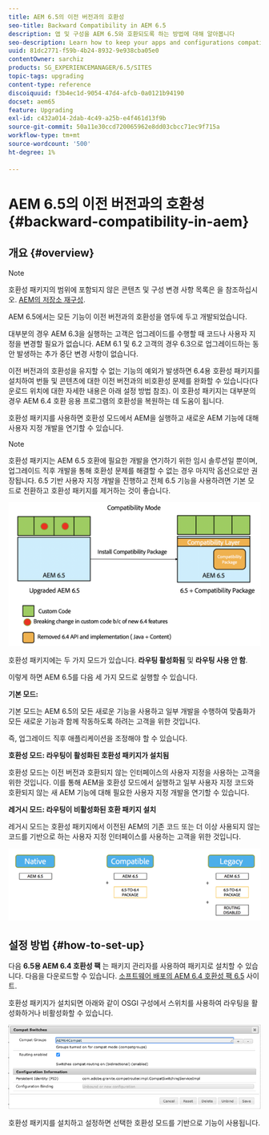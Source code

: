 ```yaml
---
title: AEM 6.5의 이전 버전과의 호환성
seo-title: Backward Compatibility in AEM 6.5
description: 앱 및 구성을 AEM 6.5와 호환되도록 하는 방법에 대해 알아봅니다
seo-description: Learn how to keep your apps and configurations compatible with AEM 6.5
uuid: 81dc2771-f59b-4b24-8932-9e938cba05e0
contentOwner: sarchiz
products: SG_EXPERIENCEMANAGER/6.5/SITES
topic-tags: upgrading
content-type: reference
discoiquuid: f3b4ec1d-9054-47d4-afcb-0a0121b94190
docset: aem65
feature: Upgrading
exl-id: c432a014-2dab-4c49-a25b-e4f461d13f9b
source-git-commit: 50a11e30ccd720065962e8dd03cbcc71ec9f715a
workflow-type: tm+mt
source-wordcount: '500'
ht-degree: 1%

---
```


# AEM 6.5의 이전 버전과의 호환성{#backward-compatibility-in-aem}

## 개요 {#overview}

>[!NOTE]
>
>호환성 패키지의 범위에 포함되지 않은 콘텐츠 및 구성 변경 사항 목록은 을 참조하십시오. [AEM의 저장소 재구성](/help/sites-deploying/repository-restructuring.md).

AEM 6.5에서는 모든 기능이 이전 버전과의 호환성을 염두에 두고 개발되었습니다.

대부분의 경우 AEM 6.3을 실행하는 고객은 업그레이드를 수행할 때 코드나 사용자 지정을 변경할 필요가 없습니다. AEM 6.1 및 6.2 고객의 경우 6.3으로 업그레이드하는 동안 발생하는 추가 중단 변경 사항이 없습니다.

이전 버전과의 호환성을 유지할 수 없는 기능의 예외가 발생하면 6.4용 호환성 패키지를 설치하여 번들 및 콘텐츠에 대한 이전 버전과의 비호환성 문제를 완화할 수 있습니다(다운로드 위치에 대한 자세한 내용은 아래 설정 방법 참조). 이 호환성 패키지는 대부분의 경우 AEM 6.4 호환 응용 프로그램의 호환성을 복원하는 데 도움이 됩니다.

호환성 패키지를 사용하면 호환성 모드에서 AEM을 실행하고 새로운 AEM 기능에 대해 사용자 지정 개발을 연기할 수 있습니다.

>[!NOTE]
>
>호환성 패키지는 AEM 6.5 호환에 필요한 개발을 연기하기 위한 임시 솔루션일 뿐이며, 업그레이드 직후 개발을 통해 호환성 문제를 해결할 수 없는 경우 마지막 옵션으로만 권장됩니다. 6.5 기반 사용자 지정 개발을 진행하고 전체 6.5 기능을 사용하려면 기본 모드로 전환하고 호환성 패키지를 제거하는 것이 좋습니다.

![사세](assets/sase.png)

호환성 패키지에는 두 가지 모드가 있습니다. **라우팅 활성화됨** 및 **라우팅 사용 안 함**.

이렇게 하면 AEM 6.5를 다음 세 가지 모드로 실행할 수 있습니다.

**기본 모드:**

기본 모드는 AEM 6.5의 모든 새로운 기능을 사용하고 일부 개발을 수행하여 맞춤화가 모든 새로운 기능과 함께 작동하도록 하려는 고객을 위한 것입니다.

즉, 업그레이드 직후 애플리케이션을 조정해야 할 수 있습니다.

**호환성 모드: 라우팅이 활성화된 호환성 패키지가 설치됨**

호환성 모드는 이전 버전과 호환되지 않는 인터페이스의 사용자 지정을 사용하는 고객을 위한 것입니다. 이를 통해 AEM을 호환성 모드에서 실행하고 일부 사용자 지정 코드와 호환되지 않는 새 AEM 기능에 대해 필요한 사용자 지정 개발을 연기할 수 있습니다.

**레거시 모드: 라우팅이 비활성화된 호환 패키지 설치**

레거시 모드는 호환성 패키지에서 이전된 AEM의 기존 코드 또는 더 이상 사용되지 않는 코드를 기반으로 하는 사용자 지정 인터페이스를 사용하는 고객을 위한 것입니다.

![삽테](assets/sapte.png)

## 설정 방법 {#how-to-set-up}

다음 **6.5용 AEM 6.4 호환성 팩** 는 패키지 관리자를 사용하여 패키지로 설치할 수 있습니다. 다음을 다운로드할 수 있습니다. [소프트웨어 배포의 AEM 6.4 호환성 팩 6.5](https://experience.adobe.com/#/downloads/content/software-distribution/en/aem.html?fulltext=compat*&amp;orderby=%40jcr%3Acontent%2Fjcr%3AlastModified&amp;orderby.sort=desc&amp;layout=list&amp;p.offset=0&amp;p.limit=20&amp;package=%2Fcontent%2Fsoftware-distribution%2Fen%2Fdetails.html%2Fcontent%2Fdam%2Faem%2Fpublic%2Fadobe%2Fpackages%2Fcq650%2Fcompatpack%2Faem-compat-cq65-to-cq64) 사이트.

호환성 패키지가 설치되면 아래와 같이 OSGI 구성에서 스위치를 사용하여 라우팅을 활성화하거나 비활성화할 수 있습니다.

![비교 스위치](assets/compat-switches.png)

호환성 패키지를 설치하고 설정하면 선택한 호환성 모드를 기반으로 기능이 사용됩니다.

